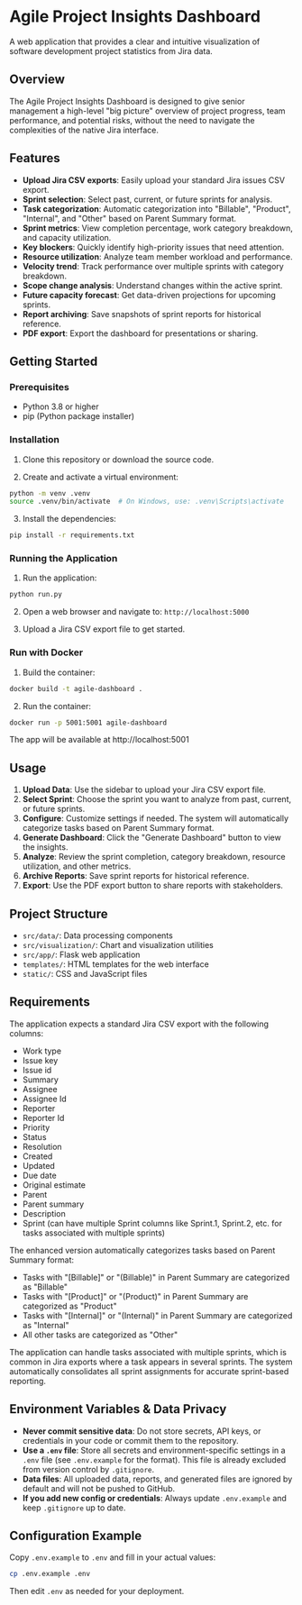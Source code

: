 # Agile Project Insights Dashboard

A web application that provides a clear and intuitive visualization of software development project statistics from Jira data.

## Overview

The Agile Project Insights Dashboard is designed to give senior management a high-level "big picture" overview of project progress, team performance, and potential risks, without the need to navigate the complexities of the native Jira interface.

## Features

- **Upload Jira CSV exports**: Easily upload your standard Jira issues CSV export.
- **Sprint selection**: Select past, current, or future sprints for analysis.
- **Task categorization**: Automatic categorization into "Billable", "Product", "Internal", and "Other" based on Parent Summary format.
- **Sprint metrics**: View completion percentage, work category breakdown, and capacity utilization.
- **Key blockers**: Quickly identify high-priority issues that need attention.
- **Resource utilization**: Analyze team member workload and performance.
- **Velocity trend**: Track performance over multiple sprints with category breakdown.
- **Scope change analysis**: Understand changes within the active sprint.
- **Future capacity forecast**: Get data-driven projections for upcoming sprints.
- **Report archiving**: Save snapshots of sprint reports for historical reference.
- **PDF export**: Export the dashboard for presentations or sharing.

## Getting Started

### Prerequisites

- Python 3.8 or higher
- pip (Python package installer)

### Installation

1. Clone this repository or download the source code.

2. Create and activate a virtual environment:

```bash
python -m venv .venv
source .venv/bin/activate  # On Windows, use: .venv\Scripts\activate
```

3. Install the dependencies:

```bash
pip install -r requirements.txt
```

### Running the Application

1. Run the application:

```bash
python run.py
```

2. Open a web browser and navigate to: `http://localhost:5000`

3. Upload a Jira CSV export file to get started.

### Run with Docker

1. Build the container:
```bash
docker build -t agile-dashboard .
```
2. Run the container:
```bash
docker run -p 5001:5001 agile-dashboard
```
The app will be available at http://localhost:5001


## Usage

1. **Upload Data**: Use the sidebar to upload your Jira CSV export file.
2. **Select Sprint**: Choose the sprint you want to analyze from past, current, or future sprints.
3. **Configure**: Customize settings if needed. The system will automatically categorize tasks based on Parent Summary format.
4. **Generate Dashboard**: Click the "Generate Dashboard" button to view the insights.
5. **Analyze**: Review the sprint completion, category breakdown, resource utilization, and other metrics.
6. **Archive Reports**: Save sprint reports for historical reference.
7. **Export**: Use the PDF export button to share reports with stakeholders.

## Project Structure

- `src/data/`: Data processing components
- `src/visualization/`: Chart and visualization utilities
- `src/app/`: Flask web application
- `templates/`: HTML templates for the web interface
- `static/`: CSS and JavaScript files

## Requirements

The application expects a standard Jira CSV export with the following columns:
- Work type
- Issue key
- Issue id
- Summary
- Assignee
- Assignee Id
- Reporter
- Reporter Id
- Priority
- Status
- Resolution
- Created
- Updated
- Due date
- Original estimate
- Parent
- Parent summary
- Description
- Sprint (can have multiple Sprint columns like Sprint.1, Sprint.2, etc. for tasks associated with multiple sprints)

The enhanced version automatically categorizes tasks based on Parent Summary format:
- Tasks with "[Billable]" or "(Billable)" in Parent Summary are categorized as "Billable"
- Tasks with "[Product]" or "(Product)" in Parent Summary are categorized as "Product"
- Tasks with "[Internal]" or "(Internal)" in Parent Summary are categorized as "Internal"
- All other tasks are categorized as "Other"

The application can handle tasks associated with multiple sprints, which is common in Jira exports where a task appears in several sprints. The system automatically consolidates all sprint assignments for accurate sprint-based reporting.

## Environment Variables & Data Privacy

- **Never commit sensitive data**: Do not store secrets, API keys, or credentials in your code or commit them to the repository.
- **Use a `.env` file**: Store all secrets and environment-specific settings in a `.env` file (see `.env.example` for the format). This file is already excluded from version control by `.gitignore`.
- **Data files**: All uploaded data, reports, and generated files are ignored by default and will not be pushed to GitHub.
- **If you add new config or credentials**: Always update `.env.example` and keep `.gitignore` up to date.

## Configuration Example

Copy `.env.example` to `.env` and fill in your actual values:

```bash
cp .env.example .env
```

Then edit `.env` as needed for your deployment.
